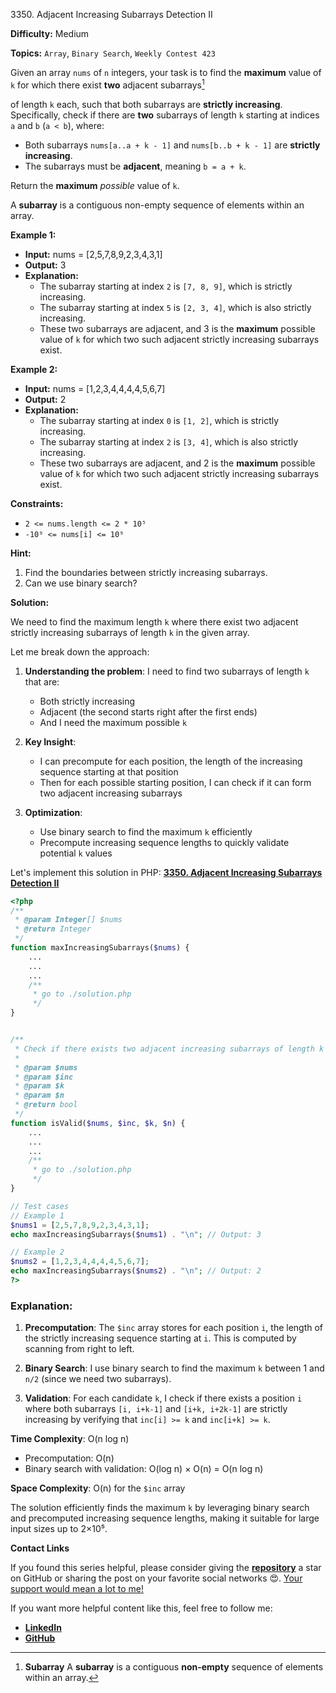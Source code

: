 3350\. Adjacent Increasing Subarrays Detection II

**Difficulty:** Medium

**Topics:** `Array`, `Binary Search`, `Weekly Contest 423`

Given an array `nums` of `n` integers, your task is to find the **maximum** value of `k` for which there exist **two** adjacent subarrays[^1] 

of length `k` each, such that both subarrays are **strictly increasing**. Specifically, check if there are **two** subarrays of length `k` starting at indices `a` and `b` (`a < b`), where:

- Both subarrays `nums[a..a + k - 1]` and `nums[b..b + k - 1]` are **strictly increasing**.
- The subarrays must be **adjacent**, meaning `b = a + k`.

Return the **maximum** _possible_ value of `k`.

A **subarray** is a contiguous non-empty sequence of elements within an array.

**Example 1:**

- **Input:** nums = [2,5,7,8,9,2,3,4,3,1]
- **Output:** 3
- **Explanation:**
  - The subarray starting at index `2` is `[7, 8, 9]`, which is strictly increasing.
  - The subarray starting at index `5` is `[2, 3, 4]`, which is also strictly increasing.
  - These two subarrays are adjacent, and 3 is the **maximum** possible value of `k` for which two such adjacent strictly increasing subarrays exist.


**Example 2:**

- **Input:** nums = [1,2,3,4,4,4,4,5,6,7]
- **Output:** 2
- **Explanation:**
  - The subarray starting at index `0` is `[1, 2]`, which is strictly increasing.
  - The subarray starting at index `2` is `[3, 4]`, which is also strictly increasing.
  - These two subarrays are adjacent, and 2 is the **maximum** possible value of `k` for which two such adjacent strictly increasing subarrays exist.

**Constraints:**

- `2 <= nums.length <= 2 * 10⁵`
- `-10⁹ <= nums[i] <= 10⁹`



**Hint:**
1. Find the boundaries between strictly increasing subarrays.
2. Can we use binary search?



[^1]: **Subarray** A **subarray** is a contiguous **non-empty** sequence of elements within an array.


**Solution:**

We need to find the maximum length `k` where there exist two adjacent strictly increasing subarrays of length `k` in the given array.

Let me break down the approach:

1. **Understanding the problem**: I need to find two subarrays of length `k` that are:
    - Both strictly increasing
    - Adjacent (the second starts right after the first ends)
    - And I need the maximum possible `k`

2. **Key Insight**:
    - I can precompute for each position, the length of the increasing sequence starting at that position
    - Then for each possible starting position, I can check if it can form two adjacent increasing subarrays

3. **Optimization**:
    - Use binary search to find the maximum `k` efficiently
    - Precompute increasing sequence lengths to quickly validate potential `k` values

Let's implement this solution in PHP: **[3350. Adjacent Increasing Subarrays Detection II](https://github.com/mah-shamim/leet-code-in-php/tree/main/algorithms/003350-adjacent-increasing-subarrays-detection-ii/solution.php)**

```php
<?php
/**
 * @param Integer[] $nums
 * @return Integer
 */
function maxIncreasingSubarrays($nums) {
    ...
    ...
    ...
    /**
     * go to ./solution.php
     */
}


/**
 * Check if there exists two adjacent increasing subarrays of length k
 *
 * @param $nums
 * @param $inc
 * @param $k
 * @param $n
 * @return bool
 */
function isValid($nums, $inc, $k, $n) {
    ...
    ...
    ...
    /**
     * go to ./solution.php
     */
}

// Test cases
// Example 1
$nums1 = [2,5,7,8,9,2,3,4,3,1];
echo maxIncreasingSubarrays($nums1) . "\n"; // Output: 3

// Example 2
$nums2 = [1,2,3,4,4,4,4,5,6,7];
echo maxIncreasingSubarrays($nums2) . "\n"; // Output: 2
?>
```

### Explanation:

1. **Precomputation**: The `$inc` array stores for each position `i`, the length of the strictly increasing sequence starting at `i`. This is computed by scanning from right to left.

2. **Binary Search**: I use binary search to find the maximum `k` between 1 and `n/2` (since we need two subarrays).

3. **Validation**: For each candidate `k`, I check if there exists a position `i` where both subarrays `[i, i+k-1]` and `[i+k, i+2k-1]` are strictly increasing by verifying that `inc[i] >= k` and `inc[i+k] >= k`.

**Time Complexity**: O(n log n)
- Precomputation: O(n)
- Binary search with validation: O(log n) × O(n) = O(n log n)

**Space Complexity**: O(n) for the `$inc` array

The solution efficiently finds the maximum `k` by leveraging binary search and precomputed increasing sequence lengths, making it suitable for large input sizes up to 2×10⁵.

**Contact Links**

If you found this series helpful, please consider giving the **[repository](https://github.com/mah-shamim/leet-code-in-php)** a star on GitHub or sharing the post on your favorite social networks 😍. [Your support would mean a lot to me!](https://jackaltimer.com/hzk8jsphf8?key=5ba736283dafd7f94a84865e3cc3d775)

If you want more helpful content like this, feel free to follow me:

- **[LinkedIn](https://www.linkedin.com/in/arifulhaque/)**
- **[GitHub](https://github.com/mah-shamim)**